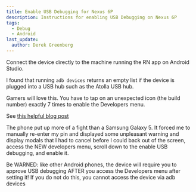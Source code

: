 ```yaml
---
title: Enable USB Debugging for Nexus 6P
description: Instructions for enabling USB Debugging on Nexus 6P
tags:
  - Debug
  - Android
last_update:
  author: Derek Greenberg
---
```


Connect the device directly to the machine running the RN app on Android Studio.

I found that running `adb devices` returns an empty list if the device is plugged into a USB hub such as the Atolla USB hub.

Gamers will love this. You have to tap on an unexpected icon (the build number) exactly 7 times to enable the Developers menu.

See [this helpful blog post](https://dzone.com/articles/enabling-usb-debugging-nexus-7#:~:text=Here%20are%20the%20high%20level,top%20menu)

The phone put up more of a fight than a Samsung Galaxy 5. It forced me to manually re-enter my pin and displayed some unpleasant warning and display modals that I had to cancel before I could back out of the screen, access the NEW developers menu, scroll down to the enable USB debugging, and enable it.

Be WARNED: like other Android phones, the device will require you to approve USB debugging AFTER you access the Developers menu after setting it! If you do not do this, you cannot access the device via adb devices
